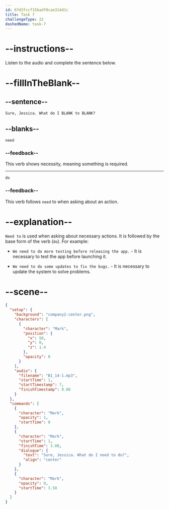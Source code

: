 ```yaml
---
id: 67d3fccf15badf0cae314d1c
title: Task 7
challengeType: 22
dashedName: task-7
---
```


<!-- (Audio) Mark: Sure, Jessica. What do I need to do? -->

# --instructions--

Listen to the audio and complete the sentence below.

# --fillInTheBlank--

## --sentence--

`Sure, Jessica. What do I BLANK to BLANK?`

## --blanks--

`need`

### --feedback--

This verb shows necessity, meaning something is required.

---

`do`

### --feedback--

This verb follows `need` to when asking about an action.

# --explanation--

`Need to` is used when asking about necessary actions. It is followed by the base form of the verb (`do`). For example:

- `We need to do more testing before releasing the app.` - It is necessary to test the app before launching it.

- `We need to do some updates to fix the bugs.` - It is necessary to update the system to solve problems.

# --scene--

```json
{
  "setup": {
    "background": "company2-center.png",
    "characters": [
      {
        "character": "Mark",
        "position": {
          "x": 50,
          "y": 0,
          "z": 1.4
        },
        "opacity": 0
      }
    ],
    "audio": {
      "filename": "B1_14-1.mp3",
      "startTime": 1,
      "startTimestamp": 7,
      "finishTimestamp": 9.08
    }
  },
  "commands": [
    {
      "character": "Mark",
      "opacity": 1,
      "startTime": 0
    },
    {
      "character": "Mark",
      "startTime": 1,
      "finishTime": 3.08,
      "dialogue": {
        "text": "Sure, Jessica. What do I need to do?",
        "align": "center"
      }
    },
    {
      "character": "Mark",
      "opacity": 0,
      "startTime": 3.58
    }
  ]
}
```
